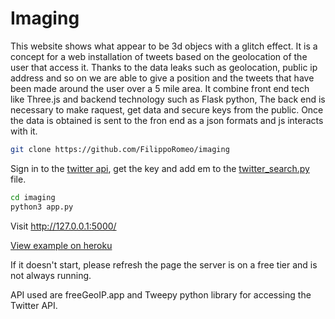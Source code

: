 # Imaging

 This website shows what appear to be 3d objecs with a glitch effect. It is a concept for a web installation of tweets based on the geolocation of the user that access it. Thanks to the data leaks such as geolocation, public ip address and so on we are able to give a position and the tweets that have been made around the user over a 5 mile area. It combine front end tech like Three.js and backend technology such as Flask python, The back end is necessary to make raquest, get data and secure keys from the public. Once the data is obtained is sent to the fron end as a json formats and js interacts with it. 

 ```bash
git clone https://github.com/FilippoRomeo/imaging
```
Sign in to the [twitter api](https://developer.twitter.com/en/docs/twitter-api), get the key and add em to the [twitter_search.py](https://github.com/FilippoRomeo/imaging/blob/main/twitter_search.py) file.
 ```bash
cd imaging
python3 app.py
```

Visit http://127.0.0.1:5000/

[View example on heroku](https://iamaging.herokuapp.com/)
 
If it doesn't start, please refresh the page the server is on a free tier and is not always running.

API used are freeGeoIP.app and Tweepy python library for accessing the Twitter API. 

